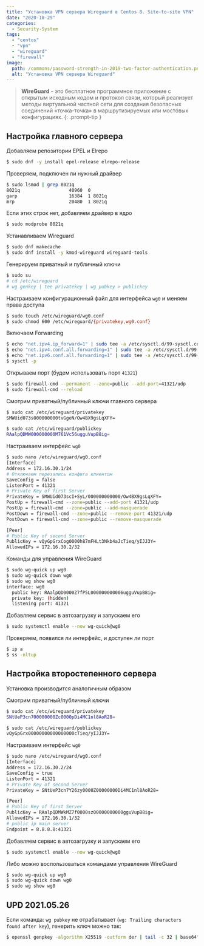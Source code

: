 ```yaml
---
title: "Установка VPN сервера Wireguard в Centos 8. Site-to-site VPN"
date: "2020-10-29"
categories: 
  - Security-System
tags: 
  - "centos"
  - "vpn"
  - "wireguard"
  - "firewall"
image:
  path: /commons/password-strength-in-2019-two-factor-authentication.png
  alt: "Установка VPN сервера Wireguard"
---
```


> **WireGuard** - это бесплатное программное приложение с открытым исходным кодом и протокол связи, который реализует методы виртуальной частной сети для создания безопасных соединений «точка-точка» в маршрутизируемых или мостовых конфигурациях.
{: .prompt-tip }

## Настройка главного сервера

Добавляем репозитории EPEL и Elrepo

```sh
$ sudo dnf -y install epel-release elrepo-release
```

Проверяем, подключен ли нужный драйвер

```sh
$ sudo lsmod | grep 8021q
8021q                  40960  0
garp                   16384  1 8021q
mrp                    20480  1 8021q
```

Если этих строк нет, добавляем драйвер в ядро

```sh
$ sudo modprobe 8021q
```

Устанавливаем Wireguard

```sh
$ sudo dnf makecache
$ sudo dnf install -y kmod-wireguard wireguard-tools
```

Генерируем приватный и публичный ключи

```sh
$ sudo su
# cd /etc/wireguard
# wg genkey | tee privatekey | wg pubkey > publickey
```

Настраиваем конфигурационный файл для интерфейса `wg0` и меняем права доступа

```sh
$ sudo touch /etc/wireguard/wg0.conf
$ sudo chmod 600 /etc/wireguard/{privatekey,wg0.conf}
```

Включаем Forwarding

```sh
$ echo "net.ipv4.ip_forward=1" | sudo tee -a /etc/sysctl.d/99-sysctl.conf
$ echo "net.ipv4.conf.all.forwarding=1" | sudo tee -a /etc/sysctl.d/99-sysctl.conf
$ echo "net.ipv6.conf.all.forwarding=1" | sudo tee -a /etc/sysctl.d/99-sysctl.conf
$ sysctl -p
```

Открываем порт (будем использовать порт `41321`)

```sh
$ sudo firewall-cmd --permanent --zone=public --add-port=41321/udp
$ sudo firewall-cmd --reload
```

Смотрим приватный/публичный ключи главного сервера

```sh
$ sudo cat /etc/wireguard/privatekey
SMWUid073s000000000tvGgeN/Ow4BX9gsLqXFY=

$ sudo cat /etc/wireguard/publickey
RAalpQDMW000000000M761Vc56ugguVupB8ig=
```

Настраиваем интерфейс `wg0`

```sh
$ sudo nano /etc/wireguard/wg0.conf
[Interface]
Address = 172.16.30.1/24
# Отключаем перезапись конфига клиентом
SaveConfig = false
ListenPort = 41321
# Private Key of first Server
PrivateKey = SMWUid073scI+SyL/000000000000/Ow4BX9gsLqXFY=
PostUp = firewall-cmd --zone=public --add-port 41321/udp
PostUp = firewall-cmd --zone=public --add-masquerade
PostDown = firewall-cmd --zone=public --remove-port 41321/udp
PostDown = firewall-cmd --zone=public --remove-masquerade

[Peer]
# Public Key of second Server
PublicKey = vQyGpGrxCog0000h87mFHLt3Nkb4aJcTieq/yIJJ3Y=
AllowedIPs = 172.16.30.2/32
```

Команды для управления WireGuard

```sh
$ sudo wg-quick up wg0
$ sudo wg-quick down wg0
$ sudo wg show wg0
interface: wg0
  public key: RAalpQD0000Z7fP5L000000000006ugguVupB8ig=
  private key: (hidden)
  listening port: 41321
```

Добавляем сервис в автозагрузку и запускаем его

```sh
$ sudo systemctl enable --now wg-quick@wg0
```

Проверяем, появился ли интерфейс, и доступен ли порт

```sh
$ ip a
$ ss -nltup
```

## Настройка второстепенного сервера

Установка производится аналогичным образом

Смотрим приватный/публичный ключи

```sh
$ sudo cat /etc/wireguard/privatekey 
SNtUeP3cn700000000Zc0000pDi4MC1nl8AoR28=

$ sudo cat /etc/wireguard/publickey 
vQyGpGrx00000000000000000cTieq/yIJJ3Y=
```

Настраиваем интерфейс `wg0`

```sh
$ sudo nano /etc/wireguard/wg0.conf
[Interface]
Address = 172.16.30.2/24
SaveConfig = true
ListenPort = 41321
# Private Key of second Server
PrivateKey = SNtUeP3cn7Y26zy0000Z00000000Di4MC1nl8AoR28=

[Peer]
# Public Key of first Server
PublicKey = RAalpQDMWkMZ7f0000sz00000000000gguVupB8ig=
AllowedIPs = 172.16.30.1/32
# public ip main server
Endpoint = 8.8.8.8:41321
```

Добавляем сервис в автозагрузку и запускаем его

```sh
$ sudo systemctl enable --now wg-quick@wg0
```

Либо можно воспользоваться командами управления WireGuard

```sh
$ sudo wg-quick up wg0
$ sudo wg-quick down wg0
$ sudo wg show wg0
```

## UPD 2021.05.26

Если команда: `wg pubkey` не отрабатывает (`wg: Trailing characters found after key`), генерить ключ можно так:

```sh
$ openssl genpkey -algorithm X25519 -outform der | tail -c 32 | base64"
```
